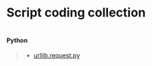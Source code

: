 # Script coding collection
```
```

#### Python

> * [urllib.request.py](https://github.com/rlagutinhub/library/blob/master/urllib.request.py)
